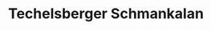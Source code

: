 ---
title: "Techelsberger Schmankalan"
url: /techelsberg-am-woerther-see/techelsberger-schmankalan/
shop: Dorfladen
---
